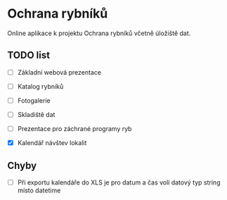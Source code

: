 # Ochrana rybníků

Online aplikace k projektu Ochrana rybníků včetně úložiště dat.

## TODO list
- [ ] Základní webová prezentace
- [ ] Katalog rybníků
- [ ] Fotogalerie
- [ ] Skladiště dat
- [ ] Prezentace pro záchrané programy ryb
- [x] Kalendář návštev lokalit


## Chyby
- [ ] Při exportu kalendáře do XLS je pro datum a čas volí datový typ string místo datetime
